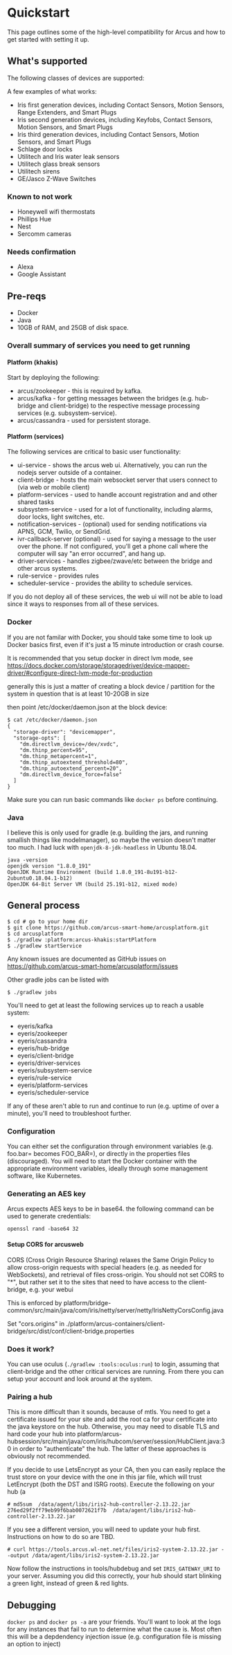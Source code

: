 # Quickstart

This page outlines some of the high-level compatibility for Arcus and how to get started with setting it up.

## What's supported

The following classes of devices are supported:

A few examples of what works:

* Iris first generation devices, including Contact Sensors, Motion Sensors, Range Extenders, and Smart Plugs
* Iris second generation devices, including Keyfobs, Contact Sensors, Motion Sensors, and Smart Plugs
* Iris third generation devices, including Contact Sensors, Motion Sensors, and Smart Plugs
* Schlage door locks
* Utilitech and Iris water leak sensors
* Utilitech glass break sensors
* Utilitech sirens
* GE/Jasco Z-Wave Switches

### Known to not work

* Honeywell wifi thermostats
* Phillips Hue
* Nest
* Sercomm cameras

### Needs confirmation

* Alexa
* Google Assistant

## Pre-reqs

* Docker
* Java
* 10GB of RAM, and 25GB of disk space.

### Overall summary of services you need to get running

#### Platform (khakis)
Start by deploying the following:
* arcus/zookeeper - this is required by kafka.
* arcus/kafka - for getting messages between the bridges (e.g. hub-bridge and client-bridge) to the respective message processing services (e.g. subsystem-service).
* arcus/cassandra - used for persistent storage.


#### Platform (services)
The following services are critical to basic user functionality:

* ui-service - shows the arcus web ui. Alternatively, you can run the nodejs server outside of a container.
* client-bridge - hosts the main websocket server that users connect to (via web or mobile client)
* platform-services - used to handle account registration and and other shared tasks
* subsystem-service - used for a lot of functionality, including alarms, door locks, light switches, etc.
* notification-services - (optional) used for sending notifications via APNS, GCM, Twilio, or SendGrid.
* ivr-callback-server (optional) - used for saying a message to the user over the phone. If not configured, you'll get a phone call where the computer will say "an error occurred", and hang up.
* driver-services - handles zigbee/zwave/etc between the bridge and other arcus systems.
* rule-service - provides rules
* scheduler-service - provides the ability to schedule services.

If you do not deploy all of these services, the web ui will not be able to load since it ways to responses from all of these services.

### Docker

If you are not familar with Docker, you should take some time to look up Docker basics first, even if it's just a 15 minute introduction or crash course.

It is recommended that you setup docker in direct lvm mode, see https://docs.docker.com/storage/storagedriver/device-mapper-driver/#configure-direct-lvm-mode-for-production

generally this is just a matter of creating a block device / partition for the system in question that is at least 10-20GB in size

then point /etc/docker/daemon.json at the block device:

```
$ cat /etc/docker/daemon.json 
{
  "storage-driver": "devicemapper",
  "storage-opts": [
    "dm.directlvm_device=/dev/xvdc",
    "dm.thinp_percent=95",
    "dm.thinp_metapercent=1",
    "dm.thinp_autoextend_threshold=80",
    "dm.thinp_autoextend_percent=20",
    "dm.directlvm_device_force=false"
  ]
}
```

Make sure you can run basic commands like `docker ps` before continuing.

### Java

I believe this is only used for gradle (e.g. building the jars, and running smallish things like modelmanager), so maybe the version doesn't matter too much. I had luck with `openjdk-8-jdk-headless` in Ubuntu 18.04.

```
java -version
openjdk version "1.8.0_191"
OpenJDK Runtime Environment (build 1.8.0_191-8u191-b12-2ubuntu0.18.04.1-b12)
OpenJDK 64-Bit Server VM (build 25.191-b12, mixed mode)
```

## General process

```
$ cd # go to your home dir
$ git clone https://github.com/arcus-smart-home/arcusplatform.git
$ cd arcusplatform
$ ./gradlew :platform:arcus-khakis:startPlatform
$ ./gradlew startService
```

Any known issues are documented as GitHub issues on https://github.com/arcus-smart-home/arcusplatform/issues

Other gradle jobs can be listed with

```
$ ./gradlew jobs
```

You'll need to get at least the following services up to reach a usable system:

* eyeris/kafka
* eyeris/zookeeper
* eyeris/cassandra
* eyeris/hub-bridge
* eyeris/client-bridge
* eyeris/driver-services
* eyeris/subsystem-service
* eyeris/rule-service
* eyeris/platform-services
* eyeris/scheduler-service

If any of these aren't able to run and continue to run (e.g. uptime of over a minute), you'll need to troubleshoot further.

### Configuration

You can either set the configuration through environment variables (e.g. foo.bar= becomes FOO_BAR=), or directly in the properties files (discouraged). You will need to start the Docker container with the appropriate environment variables, ideally through some management software, like Kubernetes.

### Generating an AES key

Arcus expects AES keys to be in base64. the following command can be used to generate credentials:

`openssl rand -base64 32`

#### Setup CORS for arcusweb

CORS (Cross Origin Resource Sharing) relaxes the Same Origin Policy to allow cross-origin requests with special headers (e.g. as needed for WebSockets), and retrieval of files cross-origin. You should not set CORS to "\*", but rather set it to the sites that need to have access to the client-bridge, e.g. your webui

This is enforced by platform/bridge-common/src/main/java/com/iris/netty/server/netty/IrisNettyCorsConfig.java

Set "cors.origins" in ./platform/arcus-containers/client-bridge/src/dist/conf/client-bridge.properties



### Does it work?

You can use oculus (`./gradlew :tools:oculus:run`) to login, assuming that client-bridge and the other critical services are running. From there you can setup your account and look around at the system.

### Pairing a hub

This is more difficult than it sounds, because of mtls. You need to get a certificate issued for your site and add the root ca for your certificate into the java keystore on the hub.
Otherwise, you may need to disable TLS and hard code your hub into platform/arcus-hubsession/src/main/java/com/iris/hubcom/server/session/HubClient.java:30 in order to "authenticate" the hub. The latter of these approaches is obviously not recommended.

If you decide to use LetsEncrypt as your CA, then you can easily replace the trust store on your device with the one in this jar file, which will trust LetEncrypt (both the DST and ISRG roots). Execute the following on your hub (a

```
# md5sum  /data/agent/libs/iris2-hub-controller-2.13.22.jar
276ed29f2ff79eb99f6bab0072621f7b  /data/agent/libs/iris2-hub-controller-2.13.22.jar
```
If you see a different version, you will need to update your hub first. Instructions on how to do so are TBD.

```
# curl https://tools.arcus.wl-net.net/files/iris2-system-2.13.22.jar --output /data/agent/libs/iris2-system-2.13.22.jar 
```

Now follow the instructions in tools/hubdebug and set `IRIS_GATEWAY_URI` to your server. Assuming you did this correctly, your hub should start blinking a green light, instead of green & red lights.

## Debugging

`docker ps` and `docker ps -a` are your friends. You'll want to look at the logs for any instances that fail to run to determine what the cause is. Most often this will be a depdendency injection issue (e.g. configuration file is missing an option to inject)

